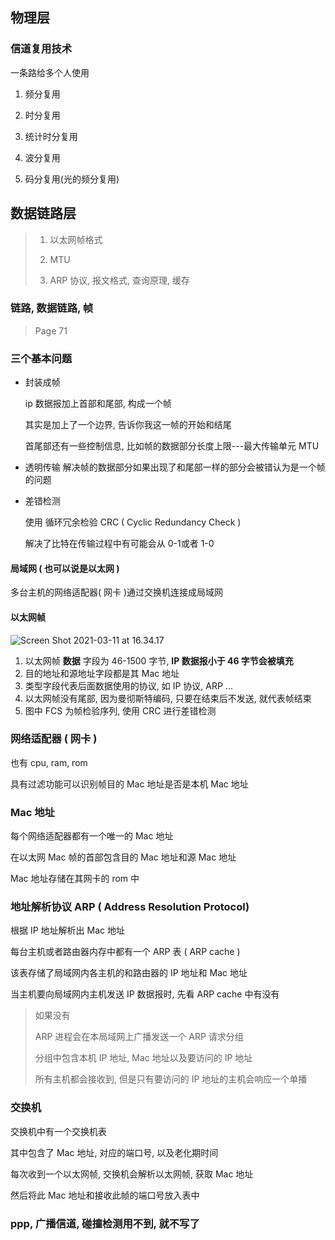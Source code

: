 ## 物理层

### 信道复用技术

一条路给多个人使用

1. 频分复用

2. 时分复用

3. 统计时分复用

4. 波分复用
5. 码分复用(光的频分复用)

## 数据链路层

> 1. 以太网帧格式
>
> 2. MTU
>
> 3. ARP 协议, 报文格式, 查询原理, 缓存
>
>    



### 链路, 数据链路, 帧

> Page 71

### 三个基本问题

- 封装成帧

  ip 数据报加上首部和尾部, 构成一个帧

  其实是加上了一个边界, 告诉你我这一帧的开始和结尾

  首尾部还有一些控制信息, 比如帧的数据部分长度上限---最大传输单元 MTU

- 透明传输
  解决帧的数据部分如果出现了和尾部一样的部分会被错认为是一个帧的问题

- 差错检测

  使用 循环冗余检验 CRC  ( Cyclic Redundancy Check ) 

  解决了比特在传输过程中有可能会从 0-1或者 1-0



#### 局域网 ( 也可以说是以太网 ) 

多台主机的网络适配器( 网卡 )通过交换机连接成局域网

#### 以太网帧

![Screen Shot 2021-03-11 at 16.34.17](https://gitee.com/kevinzhang1999/my-picture/raw/master/uPic/Screen%20Shot%202021-03-11%20at%2016.34.17-1615451673570.png)

1. 以太网帧 **数据** 字段为 46-1500 字节, **IP 数据报小于 46 字节会被填充**
2. 目的地址和源地址字段都是其 Mac 地址
3. 类型字段代表后面数据使用的协议, 如 IP 协议, ARP ...
4. 以太网帧没有尾部, 因为曼彻斯特编码, 只要在结束后不发送, 就代表帧结束
5. 图中 FCS 为帧检验序列, 使用 CRC 进行差错检测



### 网络适配器 ( 网卡 )

也有 cpu, ram, rom

具有过滤功能可以识别帧目的 Mac 地址是否是本机 Mac 地址

### Mac 地址

每个网络适配器都有一个唯一的 Mac 地址

在以太网 Mac 帧的首部包含目的 Mac 地址和源 Mac 地址

Mac 地址存储在其网卡的 rom 中

### 地址解析协议 ARP ( Address Resolution Protocol)

根据 IP 地址解析出 Mac 地址

每台主机或者路由器内存中都有一个 ARP 表 ( ARP cache )

该表存储了局域网内各主机的和路由器的 IP 地址和 Mac 地址

当主机要向局域网内主机发送 IP 数据报时, 先看 ARP cache 中有没有

> 如果没有
>
> ARP 进程会在本局域网上广播发送一个 ARP 请求分组	
>
> 分组中包含本机 IP 地址, Mac 地址以及要访问的 IP 地址
>
> 所有主机都会接收到, 但是只有要访问的 IP 地址的主机会响应一个单播



### 交换机

交换机中有一个交换机表

 其中包含了 Mac 地址, 对应的端口号, 以及老化期时间

每次收到一个以太网帧, 交换机会解析以太网帧, 获取 Mac 地址

然后将此 Mac 地址和接收此帧的端口号放入表中 



### ppp, 广播信道, 碰撞检测用不到, 就不写了

